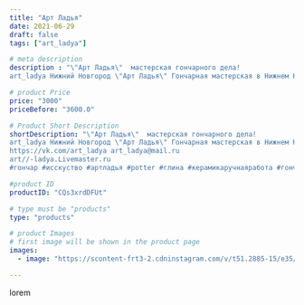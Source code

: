 ```yaml
---
title: "Арт Ладья"
date: 2021-06-29
draft: false
tags: ["art_ladya"]

# meta description
description : "\"Арт Ладья\"  мастерская гончарного дела! 
art_ladya Нижний Новгород \"Арт Ладья\" Гончарная мастерская в Нижнем Новгороде. Изготовление керамики и мастер//-кл"

# product Price
price: "3000"
priceBefore: "3600.0"

# Product Short Description
shortDescription: "\"Арт Ладья\"  мастерская гончарного дела! 
art_ladya Нижний Новгород \"Арт Ладья\" Гончарная мастерская в Нижнем Новгороде. Изготовление керамики и мастер//-классы по обучению. 
https://vk.com/art_ladya art_ladya@mail.ru 
art//-ladya.Livemaster.ru
#гончар #исскуство #артладья #potter #глина #керамикаручнаяработа #гончарнаямастерская #глина #handmade #природа #керамика #гончарнаяпосуда #dishes #decor #ceramicar #nntoday #claygoods #аквариум #earthenware #ceramic #design #artladya #нижнийновгород #ceramicart #мастерская"

#product ID
productID: "CQs3xrdDFUt"

# type must be "products"
type: "products"

# product Images
# first image will be shown in the product page
images:
  - image: "https://scontent-frt3-2.cdninstagram.com/v/t51.2885-15/e35/209696003_1013770312361295_1695332835615619423_n.jpg?_nc_ht=scontent-frt3-2.cdninstagram.com&_nc_cat=103&_nc_ohc=e-eA5cPdIPQAX8IxPxu&edm=APU89FABAAAA&ccb=7-4&oh=fb8f774967935ad3b8341fdaedb5d339&oe=612BE72C&_nc_sid=86f79a&ig_cache_key=MjYwNjcwMzU5MDgxMTM5MTI3Nw%3D%3D.2-ccb7-4"

---
```

lorem
